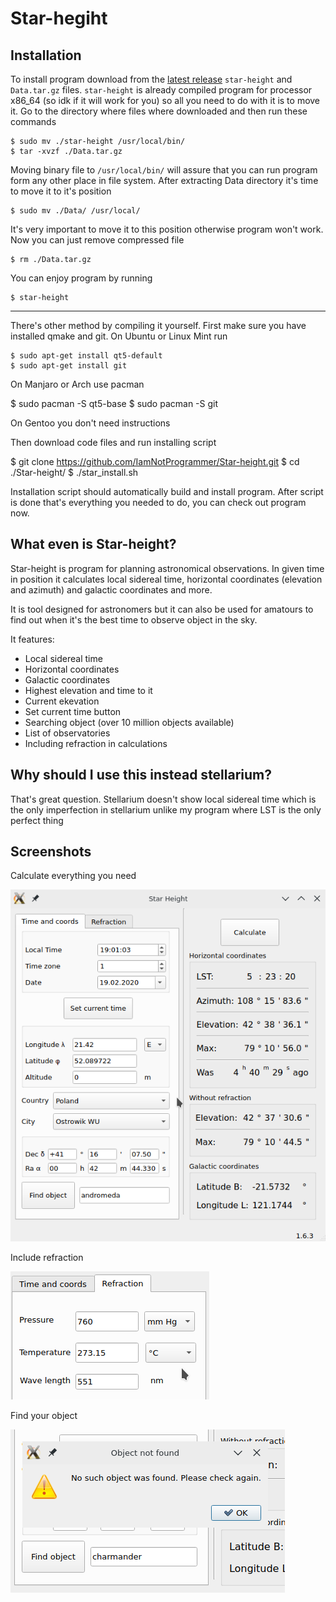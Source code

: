# Star-hegiht


## Installation

To install program download from the [latest release](https://github.com/IamNotProgrammer/Star-height/releases) `star-height` and `Data.tar.gz` files. `star-height` is already compiled program for processor x86_64 (so idk if it will work for you) so all you need to do with it is to move it. Go to the directory where files where downloaded and then run these commands

    $ sudo mv ./star-height /usr/local/bin/
    $ tar -xvzf ./Data.tar.gz

Moving binary file to `/usr/local/bin/` will assure that you can run program form any other place in file system. After extracting Data directory it's time to move it to it's position

    $ sudo mv ./Data/ /usr/local/

It's very important to move it to this position otherwise program won't work. Now you can just remove compressed file

    $ rm ./Data.tar.gz

You can enjoy program by running

    $ star-height

***
There's other method by compiling it yourself. First make sure you have installed qmake and git. On Ubuntu or Linux Mint run

    $ sudo apt-get install qt5-default
    $ sudo apt-get install git

On Manjaro or Arch use pacman

   $ sudo pacman -S qt5-base
   $ sudo pacman -S git

On Gentoo you don't need instructions

Then download code files and run installing script

   $ git clone https://github.com/IamNotProgrammer/Star-height.git
   $ cd ./Star-height/
   $ ./star_install.sh 

Installation script should automatically build and install program. After script is done that's everything you needed to do, you can check out program now.

## What even is Star-height?

Star-height is program for planning astronomical observations.
In given time in position it calculates local sidereal time,
horizontal coordinates (elevation and azimuth) and galactic coordinates and more.

It is tool designed for astronomers but it can also be used for amatours to find out when it's the best time
to observe object in the sky.

It features:

* Local sidereal time
* Horizontal coordinates
* Galactic coordinates
* Highest elevation and time to it
* Current ekevation
* Set current time button
* Searching object (over 10 million objects available)
* List of observatories
* Including refraction in calculations

## Why should I use this instead stellarium?

That's great question. Stellarium doesn't show local sidereal time which is the only imperfection in stellarium unlike my program where LST is the only perfect thing

## Screenshots


Calculate everything you need

 ![alt text](https://raw.githubusercontent.com/IamNotProgrammer/Star-height/master/screenshots/Screenshot_20200219_190134.png)
 
 Include refraction
 
 ![alt text](https://raw.githubusercontent.com/IamNotProgrammer/Star-height/master/screenshots/Screenshot_20200219_190246.png)
 
 Find your object
 
 ![alt text](https://raw.githubusercontent.com/IamNotProgrammer/Star-height/master/screenshots/Screenshot_20200219_190337.png)
